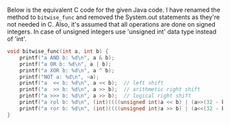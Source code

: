 Below is the equivalent C code for the given Java code. I have renamed the method to `bitwise_func` and removed the System.out statements as they're not needed in C. Also, it's assumed that all operations are done on signed integers. In case of unsigned integers use 'unsigned int' data type instead of 'int'.
```c
void bitwise_func(int a, int b) {
    printf("a AND b: %d\n", a & b);
    printf("a OR b: %d\n", a | b);
    printf("a XOR b: %d\n", a ^ b);
    printf("NOT a: %d\n", ~a);
    printf("a  << b: %d\n", a << b);  // left shift
    printf("a  >> b: %d\n", a >> b);  // arithmetic right shift
    printf("a >>> b: %d\n", a >> b);  // logical right shift
    printf("a rol b: %d\n", (int)((((unsigned int)a << b) | (a>>(32 - b))));  //rotate left, C99+
    printf("a ror b: %d\n", (int)((((unsigned int)a >> b) | (a<<(32 - b))));  //rotate right, C99+
}
```
